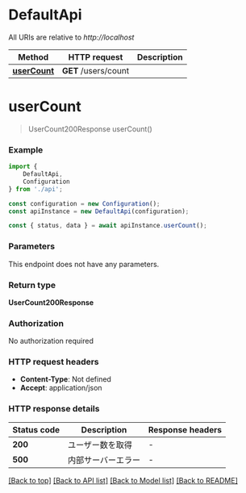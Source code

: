 # DefaultApi

All URIs are relative to *http://localhost*

|Method | HTTP request | Description|
|------------- | ------------- | -------------|
|[**userCount**](#usercount) | **GET** /users/count | |

# **userCount**
> UserCount200Response userCount()


### Example

```typescript
import {
    DefaultApi,
    Configuration
} from './api';

const configuration = new Configuration();
const apiInstance = new DefaultApi(configuration);

const { status, data } = await apiInstance.userCount();
```

### Parameters
This endpoint does not have any parameters.


### Return type

**UserCount200Response**

### Authorization

No authorization required

### HTTP request headers

 - **Content-Type**: Not defined
 - **Accept**: application/json


### HTTP response details
| Status code | Description | Response headers |
|-------------|-------------|------------------|
|**200** | ユーザー数を取得 |  -  |
|**500** | 内部サーバーエラー |  -  |

[[Back to top]](#) [[Back to API list]](../README.md#documentation-for-api-endpoints) [[Back to Model list]](../README.md#documentation-for-models) [[Back to README]](../README.md)


